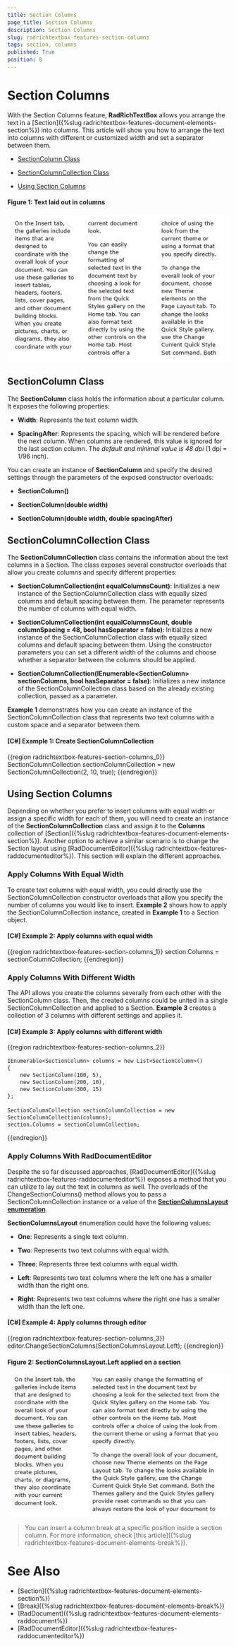 ```yaml
---
title: Section Columns
page_title: Section Columns
description: Section Columns
slug: radrichtextbox-features-section-columns
tags: section, columns
published: True
position: 8
---
```


# Section Columns

With the Section Columns feature, **RadRichTextBox** allows you arrange the text in a [Section]({%slug radrichtextbox-features-document-elements-section%}) into columns. This article will show you how to arrange the text into columns with different or customized width and set a separator between them.

* [SectionColumn Class](#sectioncolumn-class)

* [SectionColumnCollection Class](#sectioncolumncollection-class)

* [Using Section Columns](#using-section-columns)

#### Figure 1: Text laid out in columns
![RadRichTextBox_Features_Section_Columns_01](images/RadRichTextBox_Features_Section_Columns_01.png)

## SectionColumn Class

The **SectionColumn** class holds the information about a particular column. It exposes the following properties:

* **Width**: Represents the text column width.

* **SpacingAfter**: Represents the spacing, which will be rendered before the next column. When columns are rendered, this value is ignored for the last section column. The *default and minimal value is 48 dpi* (1 dpi = 1/96 inch).

You can create an instance of **SectionColumn** and specify the desired settings through the parameters of the exposed constructor overloads:


* **SectionColumn()**

* **SectionColumn(double width)**

* **SectionColumn(double width, double spacingAfter)**


## SectionColumnCollection Class

The **SectionColumnCollection** class contains the information about the text columns in a Section. The class exposes several constructor overloads that allow you create columns and specify different properties:

 
* **SectionColumnCollection(int equalColumnsCount)**: Initializes a new instance of the SectionColumnCollection class with equally sized columns and default spacing between them. The parameter represents the number of columns with equal width.


* **SectionColumnCollection(int equalColumnsCount, double columnSpacing = 48, bool hasSeparator = false)**: Initializes a new instance of the SectionColumnCollection class with equally sized columns and default spacing between them. Using the constructor parameters you can set a different width of the columns and choose whether a separator between the columns should be applied. 

* **SectionColumnCollection(IEnumerable&lt;SectionColumn&gt; sectionColumns, bool hasSeparator = false)**: Initializes a new instance of the SectionColumnCollection class based on the already existing collection, passed as a parameter.


**Example 1** demonstrates how you can create an instance of the SectionColumnCollection class that represents two text columns with a custom space and a separator between them.

#### **[C#] Example 1: Create SectionColumnCollection**
{{region radrichtextbox-features-section-columns_0}}
	SectionColumnCollection sectionColumnCollection = new SectionColumnCollection(2, 10, true);
{{endregion}}


## Using Section Columns

Depending on whether you prefer to insert columns with equal width or assign a specific width for each of them, you will need to create an instance of the **SectionColumnCollection** class and assign it to the **Columns** collection of [Section]({%slug radrichtextbox-features-document-elements-section%}). Another option to achieve a similar scenario is to change the Section layout using [RadDocumentEditor]({%slug radrichtextbox-features-raddocumenteditor%}). This section will explain the different approaches.

### Apply Columns With Equal Width

To create text columns with equal width, you could directly use the SectionColumnCollection constructor overloads that allow you specify the number of columns you would like to insert. **Example 2** shows how to apply the SectionColumnCollection instance, created in **Example 1** to a Section object.

#### **[C#] Example 2: Apply columns with equal width**
{{region radrichtextbox-features-section-columns_1}}
	section.Columns = sectionColumnCollection;
{{endregion}}


### Apply Columns With Different Width

The API allows you create the columns severally from each other with the SectionColumn class. Then, the created columns could be united in a single SectionColumnCollection and applied to a Section. **Example 3** creates a collection of 3 columns with different settings and applies it.

#### **[C#] Example 3: Apply columns with different width**
{{region radrichtextbox-features-section-columns_2}}

	IEnumerable<SectionColumn> columns = new List<SectionColumn>()
	{
	    new SectionColumn(100, 5),
	    new SectionColumn(200, 10),
	    new SectionColumn(300, 15)
	};
	
	SectionColumnCollection sectionColumnCollection = new SectionColumnCollection(columns);
	section.Columns = sectionColumnCollection;
{{endregion}}

### Apply Columns With RadDocumentEditor

Despite the so far discussed approaches, [RadDocumentEditor]({%slug radrichtextbox-features-raddocumenteditor%}) exposes a method that you can utilize to lay out the text in columns as well. The overloads of the ChangeSectionColumns() method allows you to pass a SectionColumnCollection instance or a value of the [**SectionColumnsLayout enumeration**](http://docs.telerik.com/devtools/wpf/api/html/T_Telerik_Windows_Documents_Model_SectionColumnsLayout.htm).

**SectionColumnsLayout** enumeration could have the following values:

* **One**: Represents a single text column.

* **Two**: Represents two text columns with equal width.

* **Three**: Represents three text columns with equal width.

* **Left**: Represents two text columns where the left one has a smaller width than the right one.

* **Right**: Represents two text columns where the right one has a smaller width than the left one.

#### **[C#] Example 4: Apply columns through editor**
{{region radrichtextbox-features-section-columns_3}}
	editor.ChangeSectionColumns(SectionColumnsLayout.Left);
{{endregion}}


#### Figure 2: SectionColumnsLayout.Left applied on a section
![RadRichTextBox_Features_Section_Columns_02](images/RadRichTextBox_Features_Section_Columns_02.png)

>You can insert a column break at a specific position inside a section column. For more information, check [this article]({%slug radrichtextbox-features-document-elements-break%}).

# See Also

* [Section]({%slug radrichtextbox-features-document-elements-section%})
* [Break]({%slug radrichtextbox-features-document-elements-break%})
* [RadDocument]({%slug radrichtextbox-features-document-elements-raddocument%})
* [RadDocumentEditor]({%slug radrichtextbox-features-raddocumenteditor%})